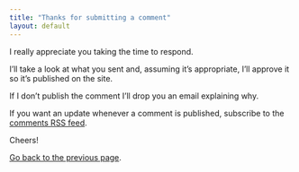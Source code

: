 ```yaml
---
title: "Thanks for submitting a comment"
layout: default
---
```


I really appreciate you taking the time to respond.

I’ll take a look at what you sent and, assuming it’s appropriate, I’ll approve it so it’s published on the site.

If I don’t publish the comment I’ll drop you an email explaining why.

If you want an update whenever a comment is published, subscribe to the [comments RSS feed](https://www.thisdaysportion.com/comments/feed/index.xml).

Cheers!

<p><a href="javascript: history.go(-1)">Go back to the previous page</a>.</p>